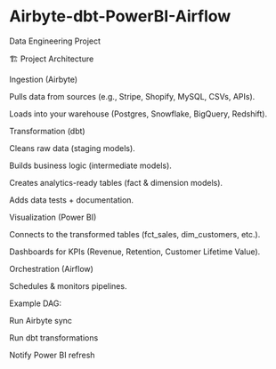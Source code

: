 # Airbyte-dbt-PowerBI-Airflow
Data Engineering Project

🏗️ Project Architecture

Ingestion (Airbyte)

Pulls data from sources (e.g., Stripe, Shopify, MySQL, CSVs, APIs).

Loads into your warehouse (Postgres, Snowflake, BigQuery, Redshift).

Transformation (dbt)

Cleans raw data (staging models).

Builds business logic (intermediate models).

Creates analytics-ready tables (fact & dimension models).

Adds data tests + documentation.

Visualization (Power BI)

Connects to the transformed tables (fct_sales, dim_customers, etc.).

Dashboards for KPIs (Revenue, Retention, Customer Lifetime Value).

Orchestration (Airflow)

Schedules & monitors pipelines.

Example DAG:

Run Airbyte sync

Run dbt transformations

Notify Power BI refresh
